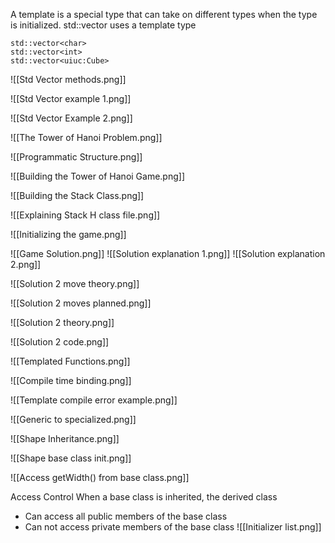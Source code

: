 A template is a special type that can take on different types when the type is initialized. std::vector uses a template type
```
std::vector<char>
std::vector<int>
std::vector<uiuc:Cube>
```
![[Std Vector methods.png]]

![[Std Vector example 1.png]]

![[Std Vector Example 2.png]]

![[The Tower of Hanoi Problem.png]]

![[Programmatic Structure.png]]

![[Building the Tower of Hanoi Game.png]]

![[Building the Stack Class.png]]

![[Explaining Stack H class file.png]]

![[Initializing the game.png]]

![[Game Solution.png]]
![[Solution explanation 1.png]]
![[Solution explanation 2.png]]

![[Solution 2 move theory.png]]

![[Solution 2 moves planned.png]]

![[Solution 2 theory.png]]

![[Solution 2 code.png]]

![[Templated Functions.png]]

![[Compile time binding.png]]

![[Template compile error example.png]]

![[Generic to specialized.png]]

![[Shape Inheritance.png]]

![[Shape base class init.png]]

![[Access getWidth() from base class.png]]

Access Control
When a base class is inherited, the derived class
* Can access all public members of the base class
* Can not access private members of the base class
![[Initializer list.png]]